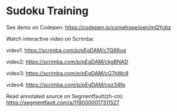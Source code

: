 # Sudoku Training

See demo on Codepen: https://codepen.io/comehope/pen/mQYobz

Watch interactive video on Scrimba: 

video1: https://scrimba.com/p/pEgDAM/c7Q86ug

video2: https://scrimba.com/p/pEgDAM/ckgBNAD

video3: https://scrimba.com/p/pEgDAM/cG7bWc8

video4: https://scrimba.com/p/pEgDAM/cez34fp

Read annotated source on Segmentfault(zh-cn): https://segmentfault.com/a/1190000017311527